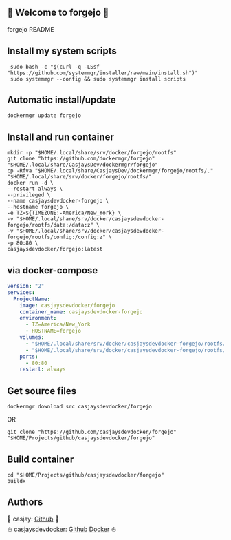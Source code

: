 ## 👋 Welcome to forgejo 🚀  

forgejo README  
  
  
## Install my system scripts  

```shell
 sudo bash -c "$(curl -q -LSsf "https://github.com/systemmgr/installer/raw/main/install.sh")"
 sudo systemmgr --config && sudo systemmgr install scripts  
```
  
## Automatic install/update  
  
```shell
dockermgr update forgejo
```
  
## Install and run container
  
```shell
mkdir -p "$HOME/.local/share/srv/docker/forgejo/rootfs"
git clone "https://github.com/dockermgr/forgejo" "$HOME/.local/share/CasjaysDev/dockermgr/forgejo"
cp -Rfva "$HOME/.local/share/CasjaysDev/dockermgr/forgejo/rootfs/." "$HOME/.local/share/srv/docker/forgejo/rootfs/"
docker run -d \
--restart always \
--privileged \
--name casjaysdevdocker-forgejo \
--hostname forgejo \
-e TZ=${TIMEZONE:-America/New_York} \
-v "$HOME/.local/share/srv/docker/casjaysdevdocker-forgejo/rootfs/data:/data:z" \
-v "$HOME/.local/share/srv/docker/casjaysdevdocker-forgejo/rootfs/config:/config:z" \
-p 80:80 \
casjaysdevdocker/forgejo:latest
```
  
## via docker-compose  
  
```yaml
version: "2"
services:
  ProjectName:
    image: casjaysdevdocker/forgejo
    container_name: casjaysdevdocker-forgejo
    environment:
      - TZ=America/New_York
      - HOSTNAME=forgejo
    volumes:
      - "$HOME/.local/share/srv/docker/casjaysdevdocker-forgejo/rootfs/data:/data:z"
      - "$HOME/.local/share/srv/docker/casjaysdevdocker-forgejo/rootfs/config:/config:z"
    ports:
      - 80:80
    restart: always
```
  
## Get source files  
  
```shell
dockermgr download src casjaysdevdocker/forgejo
```
  
OR
  
```shell
git clone "https://github.com/casjaysdevdocker/forgejo" "$HOME/Projects/github/casjaysdevdocker/forgejo"
```
  
## Build container  
  
```shell
cd "$HOME/Projects/github/casjaysdevdocker/forgejo"
buildx 
```
  
## Authors  
  
🤖 casjay: [Github](https://github.com/casjay) 🤖  
⛵ casjaysdevdocker: [Github](https://github.com/casjaysdevdocker) [Docker](https://hub.docker.com/u/casjaysdevdocker) ⛵  
